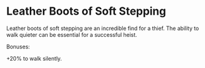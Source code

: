 ﻿# Leather Boots of Soft Stepping

Leather boots of soft stepping are an incredible find for a thief.
The ability to walk quieter can be essential for a successful heist.

Bonuses:

+20% to walk silently.